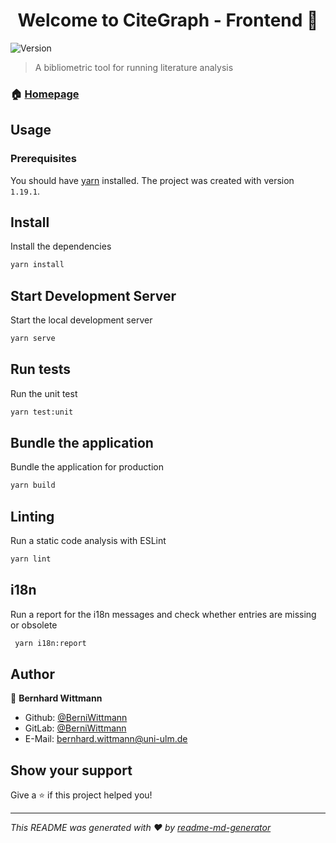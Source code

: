 <h1 align="center">Welcome to CiteGraph - Frontend 👋</h1>
<p>
  <img alt="Version" src="https://img.shields.io/badge/version-0.1.0-blue.svg?cacheSeconds=2592000" />
</p>

> A bibliometric tool for running literature analysis

### 🏠 [Homepage](https://citegraph.gitlab.com/frontend)

## Usage

### Prerequisites 

You should have [yarn](https://yarnpkg.com) installed. The project was created with version `1.19.1`.

## Install

Install the dependencies

```sh
yarn install
```

## Start Development Server

Start the local development server

```sh
yarn serve
```

## Run tests

Run the unit test

```sh
yarn test:unit
```

## Bundle the application

Bundle the application for production

```sh
yarn build
```

## Linting

Run a static code analysis with ESLint

```sh
yarn lint
```

## i18n

Run a report for the i18n messages and check whether entries are missing or obsolete

```sh
 yarn i18n:report
```

## Author

👤 **Bernhard Wittmann**

* Github: [@BerniWittmann](https://github.com/BerniWittmann)
* GitLab: [@BerniWittmann](https://gitlab.com/BerniWittmann)
* E-Mail: [bernhard.wittmann@uni-ulm.de](mailto:bernhard.wittmann@uni-ulm.de)

## Show your support

Give a ⭐️ if this project helped you!

***
_This README was generated with ❤️ by [readme-md-generator](https://github.com/kefranabg/readme-md-generator)_
